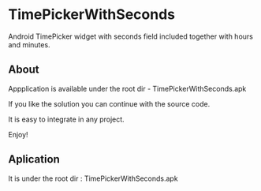 TimePickerWithSeconds
=====================

Android TimePicker widget with seconds field included together with hours and minutes.

About
------

Appplication is available under the root dir - TimePickerWithSeconds.apk

If you like the solution you can continue with the source code.

It is easy to integrate in any project.


Enjoy!

Aplication
------
It is under the root dir : TimePickerWithSeconds.apk

